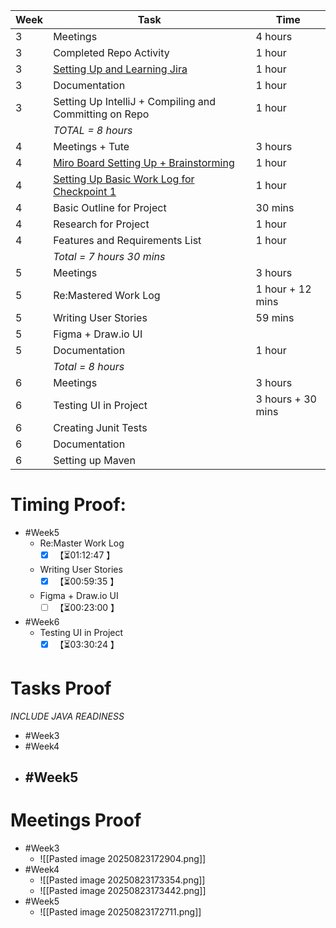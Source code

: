 | **Week** | **Task**                                                                                                                                                          | **Time**          |
| -------- | ----------------------------------------------------------------------------------------------------------------------------------------------------------------- | ----------------- |
| 3        | Meetings                                                                                                                                                          | 4 hours           |
| 3        | Completed Repo Activity                                                                                                                                           | 1 hour            |
| 3        | [Setting Up and Learning Jira](https://softwarecab302.atlassian.net/jira/software/projects/SCRUM/summary)                                                         | 1 hour            |
| 3        | Documentation                                                                                                                                                     | 1 hour            |
| 3        | Setting Up IntelliJ + Compiling and Committing on Repo                                                                                                            | 1 hour            |
|          | *TOTAL = 8 hours*                                                                                                                                                 |                   |
| 4        | Meetings + Tute                                                                                                                                                   | 3 hours           |
| 4        | [Miro Board Setting Up + Brainstorming](https://miro.com/app/board/uXjVJTioquY=/)                                                                                 | 1 hour            |
| 4        | [Setting Up Basic Work Log for Checkpoint 1](https://docs.google.com/document/d/1L9IiitUAt8Bo-wTfecQ8EK1HEUp3s1QUE8nfyZk508M/edit?tab=t.0#heading=h.scivdxegvvoe) | 1 hour            |
| 4        | Basic Outline for Project                                                                                                                                         | 30 mins           |
| 4        | Research for Project                                                                                                                                              | 1 hour            |
| 4        | Features and Requirements List                                                                                                                                    | 1 hour            |
|          | *Total = 7 hours 30 mins*                                                                                                                                         |                   |
| 5        | Meetings                                                                                                                                                          | 3 hours           |
| 5        | Re:Mastered Work Log                                                                                                                                              | 1 hour + 12 mins  |
| 5        | Writing User Stories                                                                                                                                              | 59 mins           |
| 5        | Figma + Draw.io UI                                                                                                                                                |                   |
| 5        | Documentation                                                                                                                                                     | 1 hour            |
|          | *Total = 8 hours*                                                                                                                                                 |                   |
| 6        | Meetings                                                                                                                                                          | 3 hours           |
| 6        | Testing UI in Project                                                                                                                                             | 3 hours + 30 mins |
| 6        | Creating Junit Tests                                                                                                                                              |                   |
| 6        | Documentation                                                                                                                                                     |                   |
| 6        | Setting up Maven                                                                                                                                                  |                   |

# Timing Proof:
- #Week5
	- Re:Master Work Log
		- [x] <span class="timer-p" id="uUFXEfh" data-dur="4367" data-ts="1755934931">【⏳01:12:47 】</span> 
	- Writing User Stories
		- [x] <span class="timer-p" id="uUGg3C7" data-dur="3575" data-ts="1755938517">【⏳00:59:35 】</span> 
	- Figma + Draw.io UI
		- [ ] <span class="timer-r" id="uVkEDuy" data-dur="1380" data-ts="1756533232">【⏳00:23:00 】</span> 
- #Week6
	- Testing UI in Project
		- [x] <span class="timer-p" id="uVjNdds" data-dur="12624" data-ts="1756531800">【⏳03:30:24 】</span> 
# Tasks Proof
*INCLUDE JAVA READINESS*
- #Week3 
- #Week4 
- #Week5 
	- 
# Meetings Proof

- #Week3 
	- ![[Pasted image 20250823172904.png]]
- #Week4 
	- ![[Pasted image 20250823173354.png]]
	- ![[Pasted image 20250823173442.png]]
- #Week5
	- ![[Pasted image 20250823172711.png]]
